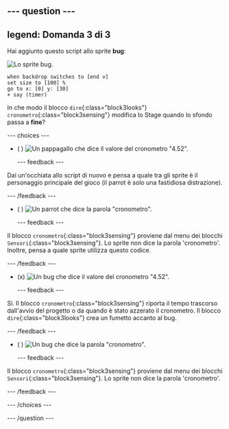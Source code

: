 --- question ---
---
legend: Domanda 3 di 3
---

Hai aggiunto questo script allo sprite **bug**:

![Lo sprite bug.](images/bug-sprite.png)

```blocks3
when backdrop switches to [end v]
set size to [100] % 
go to x: [0] y: [30] 
+ say (timer) 
```

In che modo il blocco `dire`{:class="block3looks"} `cronometro`{:class="block3sensing"} modifica lo Stage quando lo sfondo passa a **fine**?

--- choices ---

- ( ) ![Un pappagallo che dice il valore del cronometro "4.52".](images/quiz_parrot_number.png)

  --- feedback ---

Dai un'occhiata allo script di nuovo e pensa a quale tra gli sprite è il personaggio principale del gioco (il parrot è solo una fastidiosa distrazione).

  --- /feedback ---

- ( ) ![Un parrot che dice la parola "cronometro".](images/quiz_parrot_timer.png)

  --- feedback ---

Il blocco `cronometro`{:class="block3sensing"} proviene dal menu dei blocchi `Sensori`{:class="block3sensing"}. Lo sprite non dice la parola 'cronometro'. Inoltre, pensa a quale sprite utilizza questo codice.

  --- /feedback ---

- (x) ![Un bug che dice il valore del cronometro "4.52".](images/quiz_bug_number.png)

  --- feedback ---

Sì. Il blocco `cronometro`{:class="block3sensing"} riporta il tempo trascorso dall'avvio del progetto o da quando è stato azzerato il cronometro. Il blocco `dire`{:class="block3looks"} crea un fumetto accanto al bug.

  --- /feedback ---

- ( ) ![Un bug che dice la parola "cronometro".](images/quiz_bug_timer.png)

  --- feedback ---

Il blocco `cronometro`{:class="block3sensing"} proviene dal menu dei blocchi `Sensori`{:class="block3sensing"}. Lo sprite non dice la parola 'cronometro'.

  --- /feedback ---

--- /choices ---

--- /question ---





